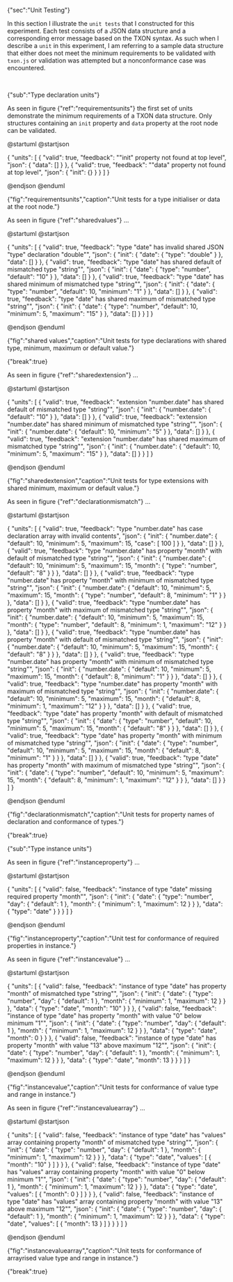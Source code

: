 {"sec":"Unit Testing"}

In this section I illustrate the `unit tests` that I constructed for this experiment. Each test consists of a JSON data structure and a corresponding error message based on the TXON syntax. As such when I describe a `unit` in this experiment, I am referring to a sample data structure that either does not meet the minimum requirements to be validated with `txon.js` or validation was attempted but a nonconformance case was encountered.

<br>

{"sub":"Type declaration units"}

As seen in figure {"ref":"requirementsunits"} the first set of units demonstrate the minimum requirements of a TXON data structure. Only structures containing an `init` property and `data` property at the root node can be validated.

@startuml
@startjson

<style>
jsonDiagram {
    BackGroundColor transparent
    node {
        BackGroundColor white
        highlight {
            BackGroundColor #ffdc7d
        }
    }
}
</style>

{
    "units": [
        {
            "valid": true,
            "feedback": "\"init\" property not found at top level",
            "json": {
                "data": []
            }
        },
        {
            "valid": true,
            "feedback": "\"data\" property not found at top level",
            "json": {
                "init": {}
            }
        }
    ]
}

@endjson
@enduml

{"fig":"requirementsunits","caption":"Unit tests for a type initialiser or data at the root node."}

As seen in figure {"ref":"sharedvalues"} ...

@startuml
@startjson

<style>
jsonDiagram {
    BackGroundColor transparent
    node {
        BackGroundColor white
        highlight {
            BackGroundColor #ffdc7d
        }
    }
}
</style>

{
    "units": [
        {
            "valid": true,
            "feedback": "type \"date\" has invalid shared JSON \"type\" declaration \"double\"",
            "json": {
                "init": {
                    "date": {
                        "type": "double"
                    }
                },
                "data": []
            }
        },
        {
            "valid": true,
            "feedback": "type \"date\" has shared default of mismatched type \"string\"",
            "json": {
                "init": {
                    "date": {
                        "type": "number",
                        "default": "10"
                    }
                },
                "data": []
            }
        },
        {
            "valid": true,
            "feedback": "type \"date\" has shared minimum of mismatched type \"string\"",
            "json": {
                "init": {
                    "date": {
                        "type": "number",
                        "default": 10,
                        "minimum": "1"
                    }
                },
                "data": []
            }
        },
        {
            "valid": true,
            "feedback": "type \"date\" has shared maximum of mismatched type \"string\"",
            "json": {
                "init": {
                    "date": {
                        "type": "number",
                        "default": 10,
                        "minimum": 5,
                        "maximum": "15"
                    }
                },
                "data": []
            }
        }
    ]
}

@endjson
@enduml

{"fig":"shared values","caption":"Unit tests for type declarations with shared type, minimum, maximum or default value."}

{"break":true}

As seen in figure {"ref":"sharedextension"} ...

@startuml
@startjson

<style>
jsonDiagram {
    BackGroundColor transparent
    node {
        BackGroundColor white
        highlight {
            BackGroundColor #ffdc7d
        }
    }
}
</style>

{
    "units": [
        {
            "valid": true,
            "feedback": "extension \"number.date\" has shared default of mismatched type \"string\"",
            "json": {
                "init": {
                    "number.date": {
                        "default": "10"
                    }
                },
                "data": []
            }
        },
        {
            "valid": true,
            "feedback": "extension \"number.date\" has shared minimum of mismatched type \"string\"",
            "json": {
                "init": {
                    "number.date": {
                        "default": 10,
                        "minimum": "5"
                    }
                },
                "data": []
            }
        },
        {
            "valid": true,
            "feedback": "extension \"number.date\" has shared maximum of mismatched type \"string\"",
            "json": {
                "init": {
                    "number.date": {
                        "default": 10,
                        "minimum": 5,
                        "maximum": "15"
                    }
                },
                "data": []
            }
        }
    ]
}

@endjson
@enduml

{"fig":"sharedextension","caption":"Unit tests for type extensions with shared minimum, maximum or default value."}

As seen in figure {"ref":"declarationmismatch"} ...

@startuml
@startjson

<style>
jsonDiagram {
    BackGroundColor transparent
    node {
        BackGroundColor white
        highlight {
            BackGroundColor #ffdc7d
        }
    }
}
</style>

{
    "units": [
        {
            "valid": true,
            "feedback": "type \"number.date\" has case declaration array with invalid contents",
            "json": {
                "init": {
                    "number.date": {
                        "default": 10,
                        "minimum": 5,
                        "maximum": 15,
                        "case": [
                            100
                        ]
                    }
                },
                "data": []
            }
        },
        {
            "valid": true,
            "feedback": "type \"number.date\" has property \"month\" with default of mismatched type \"string\"",
            "json": {
                "init": {
                    "number.date": {
                        "default": 10,
                        "minimum": 5,
                        "maximum": 15,
                        "month": {
                            "type": "number",
                            "default": "8"
                        }
                    }
                },
                "data": []
            }
        },
        {
            "valid": true,
            "feedback": "type \"number.date\" has property \"month\" with minimum of mismatched type \"string\"",
            "json": {
                "init": {
                    "number.date": {
                        "default": 10,
                        "minimum": 5,
                        "maximum": 15,
                        "month": {
                            "type": "number",
                            "default": 8,
                            "minimum": "1"
                        }
                    }
                },
                "data": []
            }
        },
        {
            "valid": true,
            "feedback": "type \"number.date\" has property \"month\" with maximum of mismatched type \"string\"",
            "json": {
                "init": {
                    "number.date": {
                        "default": 10,
                        "minimum": 5,
                        "maximum": 15,
                        "month": {
                            "type": "number",
                            "default": 8,
                            "minimum": 1,
                            "maximum": "12"
                        }
                    }
                },
                "data": []
            }
        },
        {
            "valid": true,
            "feedback": "type \"number.date\" has property \"month\" with default of mismatched type \"string\"",
            "json": {
                "init": {
                    "number.date": {
                        "default": 10,
                        "minimum": 5,
                        "maximum": 15,
                        "month": {
                            "default": "8"
                        }
                    }
                },
                "data": []
            }
        },
        {
            "valid": true,
            "feedback": "type \"number.date\" has property \"month\" with minimum of mismatched type \"string\"",
            "json": {
                "init": {
                    "number.date": {
                        "default": 10,
                        "minimum": 5,
                        "maximum": 15,
                        "month": {
                            "default": 8,
                            "minimum": "1"
                        }
                    }
                },
                "data": []
            }
        },
        {
            "valid": true,
            "feedback": "type \"number.date\" has property \"month\" with maximum of mismatched type \"string\"",
            "json": {
                "init": {
                    "number.date": {
                        "default": 10,
                        "minimum": 5,
                        "maximum": 15,
                        "month": {
                            "default": 8,
                            "minimum": 1,
                            "maximum": "12"
                        }
                    }
                },
                "data": []
            }
        },
        {
            "valid": true,
            "feedback": "type \"date\" has property \"month\" with default of mismatched type \"string\"",
            "json": {
                "init": {
                    "date": {
                        "type": "number",
                        "default": 10,
                        "minimum": 5,
                        "maximum": 15,
                        "month": {
                            "default": "8"
                        }
                    }
                },
                "data": []
            }
        },
        {
            "valid": true,
            "feedback": "type \"date\" has property \"month\" with minimum of mismatched type \"string\"",
            "json": {
                "init": {
                    "date": {
                        "type": "number",
                        "default": 10,
                        "minimum": 5,
                        "maximum": 15,
                        "month": {
                            "default": 8,
                            "minimum": "1"
                        }
                    }
                },
                "data": []
            }
        },
        {
            "valid": true,
            "feedback": "type \"date\" has property \"month\" with maximum of mismatched type \"string\"",
            "json": {
                "init": {
                    "date": {
                        "type": "number",
                        "default": 10,
                        "minimum": 5,
                        "maximum": 15,
                        "month": {
                            "default": 8,
                            "minimum": 1,
                            "maximum": "12"
                        }
                    }
                },
                "data": []
            }
        }
    ]
}

@endjson
@enduml

{"fig":"declarationmismatch","caption":"Unit tests for property names of declaration and conformance of types."}

{"break":true}

{"sub":"Type instance units"}

As seen in figure {"ref":"instanceproperty"} ...

@startuml
@startjson

<style>
jsonDiagram {
    BackGroundColor transparent
    node {
        BackGroundColor white
        highlight {
            BackGroundColor #ffdc7d
        }
    }
}
</style>

{
    "units": [
        {
            "valid": false,
            "feedback": "instance of type \"date\" missing required property \"month\"",
            "json": {
                "init": {
                    "date": {
                        "type": "number",
                        "day": {
                            "default": 1
                        },
                        "month": {
                            "minimum": 1,
                            "maximum": 12
                        }
                    }
                },
                "data": {
                    "type": "date"
                }
            }
        }
    ]
}

@endjson
@enduml

{"fig":"instanceproperty","caption":"Unit test for conformance of required properties in instance."}

As seen in figure {"ref":"instancevalue"} ...

@startuml
@startjson

<style>
jsonDiagram {
    BackGroundColor transparent
    node {
        BackGroundColor white
        highlight {
            BackGroundColor #ffdc7d
        }
    }
}
</style>

{
    "units": [
        {
            "valid": false,
            "feedback": "instance of type \"date\" has property \"month\" of mismatched type \"string\"",
            "json": {
                "init": {
                    "date": {
                        "type": "number",
                        "day": {
                            "default": 1
                        },
                        "month": {
                            "minimum": 1,
                            "maximum": 12
                        }
                    }
                },
                "data": {
                    "type": "date",
                    "month": "10"
                }
            }
        },
        {
            "valid": false,
            "feedback": "instance of type \"date\" has property \"month\" with value \"0\" below minimum \"1\"",
            "json": {
                "init": {
                    "date": {
                        "type": "number",
                        "day": {
                            "default": 1
                        },
                        "month": {
                            "minimum": 1,
                            "maximum": 12
                        }
                    }
                },
                "data": {
                    "type": "date",
                    "month": 0
                }
            }
        },
        {
            "valid": false,
            "feedback": "instance of type \"date\" has property \"month\" with value \"13\" above maximum \"12\"",
            "json": {
                "init": {
                    "date": {
                        "type": "number",
                        "day": {
                            "default": 1
                        },
                        "month": {
                            "minimum": 1,
                            "maximum": 12
                        }
                    }
                },
                "data": {
                    "type": "date",
                    "month": 13
                }
            }
        }
    ]
}

@endjson
@enduml

{"fig":"instancevalue","caption":"Unit tests for conformance of value type and range in instance."}

As seen in figure {"ref":"instancevaluearray"} ...

@startuml
@startjson

<style>
jsonDiagram {
    BackGroundColor transparent
    node {
        BackGroundColor white
        highlight {
            BackGroundColor #ffdc7d
        }
    }
}
</style>

{
    "units": [
        {
            "valid": false,
            "feedback": "instance of type \"date\" has \"values\" array containing property \"month\" of mismatched type \"string\"",
            "json": {
                "init": {
                    "date": {
                        "type": "number",
                        "day": {
                            "default": 1
                        },
                        "month": {
                            "minimum": 1,
                            "maximum": 12
                        }
                    }
                },
                "data": {
                    "type": "date",
                    "values": [
                        {
                            "month": "10"
                        }
                    ]
                }
            }
        },
        {
            "valid": false,
            "feedback": "instance of type \"date\" has \"values\" array containing property \"month\" with value \"0\" below minimum \"1\"",
            "json": {
                "init": {
                    "date": {
                        "type": "number",
                        "day": {
                            "default": 1
                        },
                        "month": {
                            "minimum": 1,
                            "maximum": 12
                        }
                    }
                },
                "data": {
                    "type": "date",
                    "values": [
                        {
                            "month": 0
                        }
                    ]
                }
            }
        },
        {
            "valid": false,
            "feedback": "instance of type \"date\" has \"values\" array containing property \"month\" with value \"13\" above maximum \"12\"",
            "json": {
                "init": {
                    "date": {
                        "type": "number",
                        "day": {
                            "default": 1
                        },
                        "month": {
                            "minimum": 1,
                            "maximum": 12
                        }
                    }
                },
                "data": {
                    "type": "date",
                    "values": [
                        {
                            "month": 13
                        }
                    ]
                }
            }
        }
    ]
}

@endjson
@enduml

{"fig":"instancevaluearray","caption":"Unit tests for conformance of arrayrised value type and range in instance."}

{"break":true}